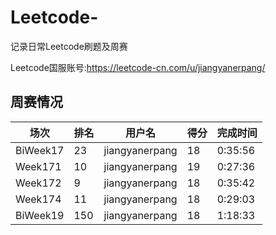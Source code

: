 # Leetcode-
记录日常Leetcode刷题及周赛

Leetcode国服账号:https://leetcode-cn.com/u/jiangyanerpang/


## 周赛情况
|场次|排名|用户名|得分|完成时间|
|--|--|-----|---|-------|
|BiWeek17|23|jiangyanerpang|18|0:35:56|
|Week171|10|jiangyanerpang|19|0:27:36|
|Week172|9|jiangyanerpang|18|0:35:42|
|Week174|11|jiangyanerpang|18|0:29:03|
|BiWeek19|150|jiangyanerpang|18|1:18:33|

